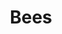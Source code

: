 ---
pid: CH386
title: Bees
location_transcription: 
zipcode: 
outside_phl: 
neighborhood: 
age: 
age_range: 
instagram: 
image_file_name: CH_386.jpg
proposal_transcription: 
topic: Environment
topic_summary: '0'
type: Other No Form
keywords_other: 
credit: Jordan
image_labels: 
twitter: 
facebook: 
permalink: "/monuments/ch386/"
layout: item-page
---